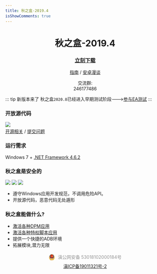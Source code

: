 ```yaml
---
title: 秋之盒-2019.4
isShowComments: true 
---
```

<div align="center">

# 秋之盒-2019.4
<h3>

[立刻下载](/download)    

</h3>

[指南](/guide)  /  [安卓漫谈](/guide/advanced/something_about_android)


交流群: 
<br>
246177486

</div>

::: tip 新版本来了
秋之盒`2020.8`已经进入早期测试阶段--->[参与EA测试](/download/ea/)
:::

<!-- ![](~./try-tencent-server.jpg) -->

### 开放源代码
![](https://opencollective.com/AutumnBox/contributors.svg?button=false)   
[开源相关](/dev/os/) / [提交问题](https://github.com/zsh2401/AutumnBox/issues)

### 运行需求
Windows 7 + [.NET Framework 4.6.2](/download/env/)


### 秋之盒是安全的
![](https://img.shields.io/badge/%E5%BC%80%E6%BA%90%E8%AE%B8%E5%8F%AF-LGPL3.0-brightgreen.svg)
<img src="https://img.shields.io/badge/%E5%85%A8%E7%90%83%E6%9F%A5%E6%9D%80-安全-brightgreen.svg">
![](https://img.shields.io/badge/%E8%85%BE%E8%AE%AF%E5%93%88%E5%8B%83-%E6%9C%AA%E5%8F%91%E7%8E%B0%E9%A3%8E%E9%99%A9-brightgreen.svg)

* 遵守Windows应用开发规范，不调用危险API。
* 开放源代码，恶意代码无处遁形

### 秋之盒能做什么?
* [激活各种DPM应用](/guide/basic/dpm/)
* [激活各种特权脚本应用](/guide/basic/script/)
* 提供一个快捷的ADB环境
* 拓展模块,潜力无限


<div style="text-align:center">
<!-- <img src="./gongan.png"></img><a href="http://www.beian.gov.cn/portal/registerSystemInfo?recordcode=53018102000119">滇公安网备 5301812000184 号</a><br> -->

<div style="width: 300px;margin: 0 auto;padding: 5px 0">
                            <img src="./gongan.png"></img>
                            <a target="_blank"
                                href="http://www.beian.gov.cn/portal/registerSystemInfo?recordcode=53018102000184"
                                style="display:inline-block;text-decoration:none;height:20px;line-height:20px;">
                                <p style="float:left;height:20px;line-height:20px;margin: 0px 0px 0px 5px; color:#939393;">滇公网安备
                                    53018102000184号</p>
                            </a>
                        </div>
<a  href="https://beian.miit.gov.cn/" target="_blank">滇ICP备19011321号-2</a>
</div>


